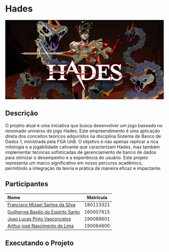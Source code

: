 # **Hades**

<img src="images/hades_banner.png" />

## Descrição

O projeto atual é uma iniciativa que busca desenvolver um jogo baseado no renomado universo do jogo Hades. Este empreendimento é uma aplicação direta dos conceitos teóricos adquiridos na disciplina Sistema de Banco de Dados 1, ministrada pela FGA UnB. O objetivo é não apenas replicar a rica mitologia e a jogabilidade cativante que caracterizam Hades, mas também implementar técnicas sofisticadas de gerenciamento de banco de dados para otimizar o desempenho e a experiência do usuário. Este projeto representa um marco significativo em nosso percurso acadêmico, permitindo a integração da teoria e prática de maneira eficaz e impactante.

## Participantes

| Nome                                                               | Matrícula |
| :----------------------------------------------------------------- | :-------: |
| [Francisco Mizael Santos da Silva](https://www.github.com/frmiza)  | 180113321 |
| [Guilherme Basílio do Espirito Santo](github.com/GuilhermeBES)     | 160007615 |
| [Joao Lucas Pinto Vasconcelos](github.com/HacKairos)               | 190089601 |
| [Arthur josé Nascimento de Lima](https://github.com/Arthurlima544) | 190084600 |


## Executando o Projeto


